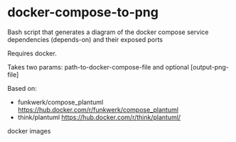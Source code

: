 # docker-compose-to-png
Bash script that generates a diagram of the docker compose service dependencies (depends-on) and their exposed ports

Requires docker.

Takes two params: path-to-docker-compose-file and optional [output-png-file]

Based on:

- funkwerk/compose_plantuml <https://hub.docker.com/r/funkwerk/compose_plantuml>
- think/plantuml <https://hub.docker.com/r/think/plantuml/>

docker images
